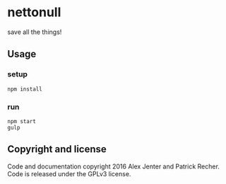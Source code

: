 # nettonull
save all the things!


## Usage

### setup
```
npm install
```

### run
```
npm start
gulp
```

## Copyright and license
Code and documentation copyright 2016 Alex Jenter and Patrick Recher. Code is released under the GPLv3 license.
